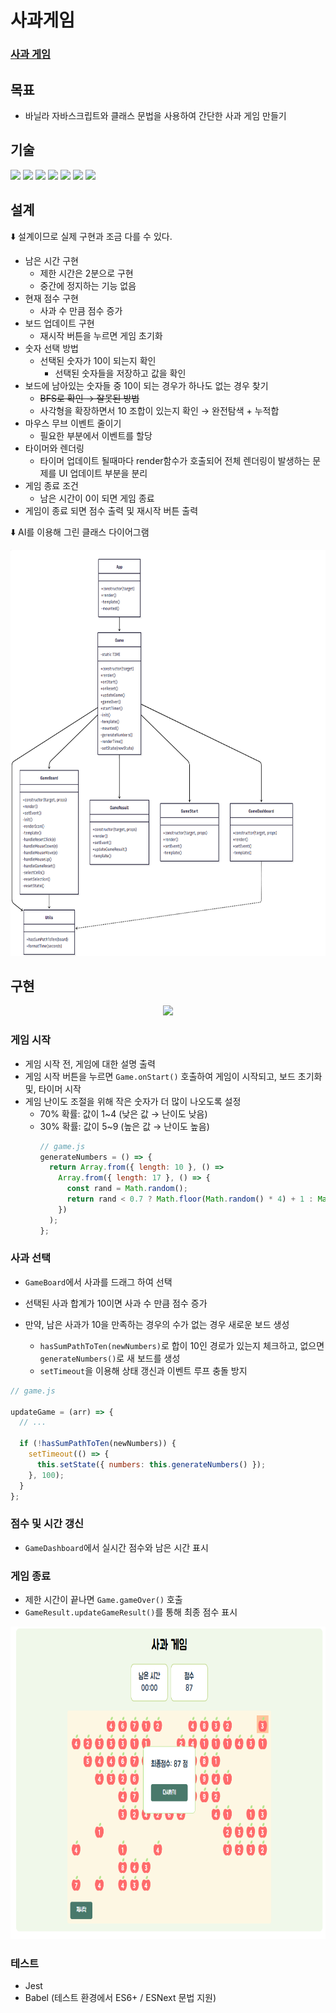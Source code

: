 # 사과게임

### [사과 게임](https://jeong922.github.io/apple_game/)

## 목표

- 바닐라 자바스크립트와 클래스 문법을 사용하여 간단한 사과 게임 만들기

## 기술

<img src="https://img.shields.io/badge/javascript-F7DF1E?style=for-the-badge&logo=javascript&logoColor=white"> <img src="https://img.shields.io/badge/html5-E34F26?style=for-the-badge&logo=html5&logoColor=white"> <img src="https://img.shields.io/badge/css-663399?style=for-the-badge&logo=css&logoColor=white"> <img src="https://img.shields.io/badge/babel-F9DC3E?style=for-the-badge&logo=babel&logoColor=white"> <img src="https://img.shields.io/badge/githubactions-2088FF?style=for-the-badge&logo=githubactions&logoColor=white"> <img src="https://img.shields.io/badge/githubpages-222222?style=for-the-badge&logo=githubpages&logoColor=white"> <img src="https://img.shields.io/badge/jest-C21325?style=for-the-badge&logo=jest&logoColor=white">

## 설계

⬇️ 설계이므로 실제 구현과 조금 다를 수 있다.

- 남은 시간 구현
  - 제한 시간은 2분으로 구현
  - 중간에 정지하는 기능 없음
- 현재 점수 구현
  - 사과 수 만큼 점수 증가
- 보드 업데이트 구현
  - 재시작 버튼을 누르면 게임 초기화
- 숫자 선택 방법
  - 선택된 숫자가 10이 되는지 확인
    - 선택된 숫자들을 저장하고 값을 확인
- 보드에 남아있는 숫자들 중 10이 되는 경우가 하나도 없는 경우 찾기
  - ~~BFS로 확인 → 잘못된 방법~~
  - 사각형을 확장하면서 10 조합이 있는지 확인 → 완전탐색 + 누적합
- 마우스 무브 이벤트 줄이기
  - 필요한 부분에서 이벤트를 할당
- 타이머와 렌더링
  - 타이머 업데이트 될때마다 render함수가 호출되어 전체 렌더링이 발생하는 문제를 UI 업데이트 부분을 분리
- 게임 종료 조건
  - 남은 시간이 0이 되면 게임 종료
- 게임이 종료 되면 점수 출력 및 재시작 버튼 출력

⬇️ AI를 이용해 그린 클래스 다이어그램

<p align='center'>
  <img src="./image/dr.png" height="650" />
</p>

## 구현

<p align='center'>
  <img src="./image/game.gif" height="500" />
</p>

### 게임 시작

- 게임 시작 전, 게임에 대한 설명 출력
- 게임 시작 버튼을 누르면 `Game.onStart()` 호출하여 게임이 시작되고, 보드 초기화 및, 타이머 시작
- 게임 난이도 조절을 위해 작은 숫자가 더 많이 나오도록 설정
  - 70% 확률: 값이 1~4 (낮은 값 → 난이도 낮음)
  - 30% 확률: 값이 5~9 (높은 값 → 난이도 높음)
    ```js
    // game.js
    generateNumbers = () => {
      return Array.from({ length: 10 }, () =>
        Array.from({ length: 17 }, () => {
          const rand = Math.random();
          return rand < 0.7 ? Math.floor(Math.random() * 4) + 1 : Math.floor(Math.random() * 5) + 5;
        })
      );
    };
    ```

### 사과 선택

- `GameBoard`에서 사과를 드래그 하여 선택
- 선택된 사과 합계가 10이면 사과 수 만큼 점수 증가
- 만약, 남은 사과가 10을 만족하는 경우의 수가 없는 경우 새로운 보드 생성

  - `hasSumPathToTen(newNumbers)`로 합이 10인 경로가 있는지 체크하고, 없으면 `generateNumbers()`로 새 보드를 생성
  - `setTimeout`을 이용해 상태 갱신과 이벤트 루프 충돌 방지

```js
// game.js

updateGame = (arr) => {
  // ...

  if (!hasSumPathToTen(newNumbers)) {
    setTimeout(() => {
      this.setState({ numbers: this.generateNumbers() });
    }, 100);
  }
};
```

### 점수 및 시간 갱신

- `GameDashboard`에서 실시간 점수와 남은 시간 표시

### 게임 종료

- 제한 시간이 끝나면 `Game.gameOver()` 호출
- `GameResult.updateGameResult()`를 통해 최종 점수 표시
<p align='center'>
  <img src="./image/result.png" height="500" />
</p>

### 테스트

- Jest
- Babel (테스트 환경에서 ES6+ / ESNext 문법 지원)

